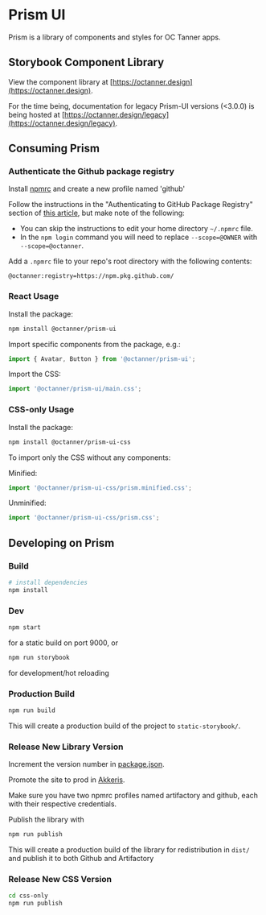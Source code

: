 # Prism UI

Prism is a library of components and styles for OC Tanner apps.

## Storybook Component Library

View the component library at [https://octanner.design](https://octanner.design).

For the time being, documentation for legacy Prism-UI versions (<3.0.0) is being hosted at [https://octanner.design/legacy](https://octanner.design/legacy).

## Consuming Prism

### Authenticate the Github package registry

Install [npmrc](https://www.npmjs.com/package/npmrc) and create a new profile named 'github'

Follow the instructions in the "Authenticating to GitHub Package Registry" section of [this article](https://help.github.com/en/articles/configuring-npm-for-use-with-github-package-registry#authenticating-to-github-package-registry), but make note of the following:

- You can skip the instructions to edit your home directory `~/.npmrc` file.
- In the `npm login` command you will need to replace `--scope=@OWNER` with `--scope=@octanner`.

Add a `.npmrc` file to your repo's root directory with the following contents:

```
@octanner:registry=https://npm.pkg.github.com/
```

### React Usage

Install the package:

```bash
npm install @octanner/prism-ui
```

Import specific components from the package, e.g.:

```js
import { Avatar, Button } from '@octanner/prism-ui';
```

Import the CSS:

```js
import '@octanner/prism-ui/main.css';
```

### CSS-only Usage

Install the package:

```bash
npm install @octanner/prism-ui-css
```

To import only the CSS without any components:

Minified:

```js
import '@octanner/prism-ui-css/prism.minified.css';
```

Unminified:

```js
import '@octanner/prism-ui-css/prism.css';
```

## Developing on Prism

### Build

```bash
# install dependencies
npm install
```

### Dev

```bash
npm start
```

for a static build on port 9000, or

```bash
npm run storybook
```

for development/hot reloading

### Production Build

```bash
npm run build
```

This will create a production build of the project to `static-storybook/`.

### Release New Library Version

Increment the version number in [package.json](package.json).

Promote the site to prod in [Akkeris](https://akkeris.octanner.io/pipelines/13cf7599-59de-4149-b554-1afe079df688).

Make sure you have two npmrc profiles named artifactory and github, each with their respective credentials.

Publish the library with

```bash
npm run publish
```

This will create a production build of the library for redistribution in `dist/` and publish it to both Github and Artifactory

### Release New CSS Version

```bash
cd css-only
npm run publish
```
